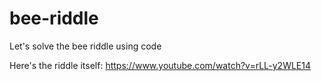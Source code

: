# bee-riddle
Let's solve the bee riddle using code

Here's the riddle itself: https://www.youtube.com/watch?v=rLL-y2WLE14
